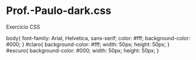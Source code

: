 # Prof.-Paulo-dark.css
Exercicio CSS

body{
    font-family: Arial, Helvetica, sans-serif;
    color: #fff;
    background-color: #000;
}
#claro{
    background-color: #fff;
    width: 50px;
    height: 50px;
}
#escuro{
    background-color: #000;
    width: 50px;
    height: 50px;
}
